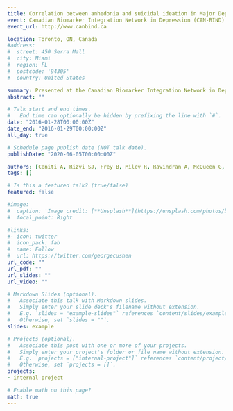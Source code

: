 ```yaml
---
title: Correlation between anhedonia and suicidal ideation in Major Depressive Disorder (Poster)
event: Canadian Biomarker Integration Network in Depression (CAN-BIND) Annual Meeting
event_url: http://www.canbind.ca

location: Toronto, ON, Canada
#address:
#  street: 450 Serra Mall
#  city: Miami
#  region: FL
#  postcode: '94305'
#  country: United States

summary: Presented at the Canadian Biomarker Integration Network in Depression (CAN-BIND) Annual Meeting.
abstract: ""

# Talk start and end times.
#   End time can optionally be hidden by prefixing the line with `#`.
date: "2016-01-28T00:00:00Z"
date_end: "2016-01-29T00:00:00Z"
all_day: true

# Schedule page publish date (NOT talk date).
publishDate: "2020-06-05T00:00:00Z"

authors: [Ceniti A, Rizvi SJ, Frey B, Milev R, Ravindran A, McQueen G, Lam R, Turecki G, Kennedy SH and the CAN-BIND Investigators Group]
tags: []

# Is this a featured talk? (true/false)
featured: false

#image:
#  caption: 'Image credit: [**Unsplash**](https://unsplash.com/photos/bzdhc5b3Bxs)'
#  focal_point: Right

#links:
#- icon: twitter
#  icon_pack: fab
#  name: Follow
#  url: https://twitter.com/georgecushen
url_code: ""
url_pdf: ""
url_slides: ""
url_video: ""

# Markdown Slides (optional).
#   Associate this talk with Markdown slides.
#   Simply enter your slide deck's filename without extension.
#   E.g. `slides = "example-slides"` references `content/slides/example-slides.md`.
#   Otherwise, set `slides = ""`.
slides: example

# Projects (optional).
#   Associate this post with one or more of your projects.
#   Simply enter your project's folder or file name without extension.
#   E.g. `projects = ["internal-project"]` references `content/project/deep-learning/index.md`.
#   Otherwise, set `projects = []`.
projects:
- internal-project

# Enable math on this page?
math: true
---
```


